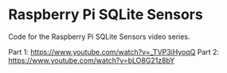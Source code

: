 # Raspberry Pi SQLite Sensors
Code for the Raspberry Pi SQLite Sensors video series.

Part 1: https://www.youtube.com/watch?v=_TVP3iHyoqQ
Part 2: https://www.youtube.com/watch?v=bLO8G21z8bY
